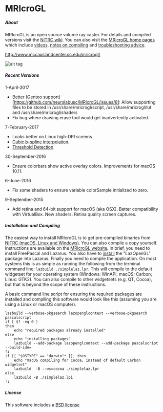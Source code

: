 # MRIcroGL

##### About

MRIcroGL is an open source volume ray caster. For details and compiled versions visit the [NITRC wiki](https://www.nitrc.org/plugins/mwiki/index.php/mricrogl:MainPage). You can also visit the [MRIcroGL home pages](http://www.mccauslandcenter.sc.edu/mricrogl/) which include [videos](http://www.mccauslandcenter.sc.edu/mricrogl/tutorials), [notes on compiling](http://www.mccauslandcenter.sc.edu/mricrogl/source) and [troubleshooting advice](http://www.mccauslandcenter.sc.edu/mricrogl/notes).

http://www.mccauslandcenter.sc.edu/mricrogl/

![alt tag](https://github.com/neurolabusc/MRIcroGL/blob/master/clipping.jpg)

##### Recent Versions

1-April-2017
 - Better (Gentoo support)[https://github.com/neurolabusc/MRIcroGL/issues/8]: Allow supporting files to be stored in /usr/share/mricrogl/script, /usr/share/mricrogl/lut and /usr/share/mricrogl/shaders
 - Fix bug where drawing erase tool would get inadvertently activated.

7-February-2017
 - Looks better on Linux high-DPI screens
 - [Cubic b-spline interpolation](http://www.mccauslandcenter.sc.edu/mricrogl/beta-features).
 - [Threshold Detection](http://www.mccauslandcenter.sc.edu/mricrogl/beta-features).

30-September-2016
 - Ensure colorbars show active overlay colors. Improvements for macOS 10.11.

6-June-2016
 - Fix some shaders to ensure variable colorSample initialized to zero.

9-September-2015
 - Add retina and 64-bit support for macOS (aka OSX). Better compatibility with VirtualBox. New shaders. Retina quality screen captures.

##### Installation and Compiling

The easiest way to install MRIcroGL is to get pre-compiled binaries from [NITRC (macOS, Linux and Windows)](https://www.nitrc.org/projects/mricrogl/). You can also compile a copy yourself. Instructions are available on the [MRIcroGL website](http://www.mccauslandcenter.sc.edu/mricrogl/source). In brief, you need to install FreePascal and Lazarus. You also have to [install](http://wiki.freepascal.org/Install_Packages) the "LazOpenGL" package into Lazarus. Finally you need to compile the application. On most systems this is as simple as running the following from the terminal command line: `lazbuild ./simplelaz.lpr`. This will compile to the default widgetset for your operating system (Windows: WinAPI; macOS: Carbon; Linux: GTK2). You can also compile to other widgetsets (e.g. QT, Cocoa), but that is beyond the scope of these instructions.

A basic command line script for ensuring the required packages are installed and compiling this software would look like this (assuming you are using a Linux or macOS computer).

```
lazbuild --verbose-pkgsearch lazopenglcontext --verbose-pkgsearch pascalscript
if [ $? -eq 0 ]
then
    echo "required packages already installed"
else
    echo "installing packages"
    lazbuild --add-package lazopenglcontext --add-package pascalscript --build-ide=
fi
if [[ "$OSTYPE" == "darwin"* ]]; then
	echo "macOS compiling for Cocoa, instead of default Carbon widgetset"
	lazbuild  -B --ws=cocoa ./simplelaz.lpr
else
	lazbuild -B ./simplelaz.lpi
fi
```


##### License

This software includes a [BSD license](https://opensource.org/licenses/BSD-2-Clause)


